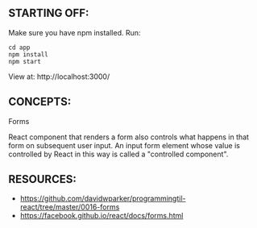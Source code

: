 ## STARTING OFF:

Make sure you have npm installed.
Run:
```
cd app
npm install
npm start
```

View at: http://localhost:3000/

## CONCEPTS:

Forms

React component that renders a form also controls what happens in that
form on subsequent user input. An input form element whose value is
controlled by React in this way is called a "controlled component".

## RESOURCES:

* https://github.com/davidwparker/programmingtil-react/tree/master/0016-forms
* https://facebook.github.io/react/docs/forms.html
